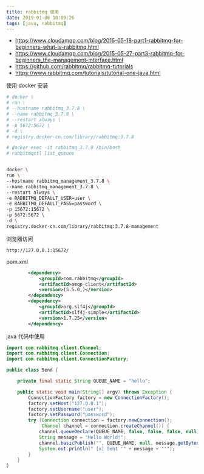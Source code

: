 ```yaml
---
title: rabbitmq 使用
date: 2019-01-30 10:09:26
tags: [java, rabbitmq]
---
```


* <https://www.cloudamqp.com/blog/2015-05-18-part1-rabbitmq-for-beginners-what-is-rabbitmq.html>
* <https://www.cloudamqp.com/blog/2015-05-27-part3-rabbitmq-for-beginners_the-management-interface.html>
* <https://github.com/rabbitmq/rabbitmq-tutorials>
* <https://www.rabbitmq.com/tutorials/tutorial-one-java.html>

<!--more-->

使用 docker 安装

```sh
# docker \
# run \
# --hostname rabbitmq_3.7.8 \
# --name rabbitmq_3.7.8 \
# --restart always \
# -p 5672:5672 \
# -d \
# registry.docker-cn.com/library/rabbitmq:3.7.8

# docker exec -it rabbitmq_3.7.8 /bin/bash
# rabbitmqctl list_queues


docker \
run \
--hostname rabbitmq_management_3.7.8 \
--name rabbitmq_management_3.7.8 \
--restart always \
-e RABBITMQ_DEFAULT_USER=user \
-e RABBITMQ_DEFAULT_PASS=password \
-p 15672:15672 \
-p 5672:5672 \
-d \
registry.docker-cn.com/library/rabbitmq:3.7.8-management
```

浏览器访问

`http://127.0.0.1:15672/`

pom.xml

```xml
        <dependency>
            <groupId>com.rabbitmq</groupId>
            <artifactId>amqp-client</artifactId>
            <version>(5.5.0,)</version>
        </dependency>
        <dependency>
            <groupId>org.slf4j</groupId>
            <artifactId>slf4j-simple</artifactId>
            <version>1.7.25</version>
        </dependency>
```

java 代码中使用

```java
import com.rabbitmq.client.Channel;
import com.rabbitmq.client.Connection;
import com.rabbitmq.client.ConnectionFactory;

public class Send {

    private final static String QUEUE_NAME = "hello";

    public static void main(String[] argv) throws Exception {
        ConnectionFactory factory = new ConnectionFactory();
        factory.setHost("127.0.0.1");
        factory.setUsername("user");
        factory.setPassword("password");
        try (Connection connection = factory.newConnection();
             Channel channel = connection.createChannel()) {
            channel.queueDeclare(QUEUE_NAME, false, false, false, null);
            String message = "Hello World!";
            channel.basicPublish("", QUEUE_NAME, null, message.getBytes("UTF-8"));
            System.out.println(" [x] Sent '" + message + "'");
        }
    }
}

```